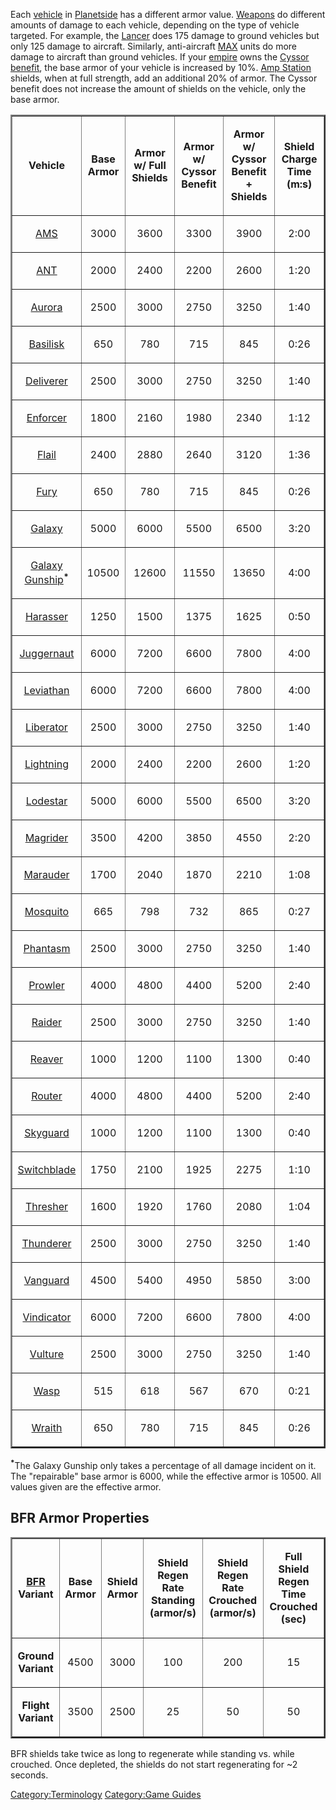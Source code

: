 Each [vehicle](/vehicle "wikilink") in
[Planetside](/Planetside "wikilink") has a different armor value.
[Weapons](/Weapon "wikilink") do different amounts of damage to each
vehicle, depending on the type of vehicle targeted. For example, the
[Lancer](/Lancer "wikilink") does 175 damage to ground vehicles but only
125 damage to aircraft. Similarly, anti-aircraft [MAX](/MAX "wikilink")
units do more damage to aircraft than ground vehicles. If your
[empire](/empire "wikilink") owns the [Cyssor](/Cyssor "wikilink")
[benefit](/Empire_Benefit "wikilink"), the base armor of your vehicle is
increased by 10%. [Amp Station](/Amp_Station "wikilink") shields, when at
full strength, add an additional 20% of armor. The Cyssor benefit does
not increase the amount of shields on the vehicle, only the base armor.

<table border="2">
<tr>
<td align="center">

<b>Vehicle</b>

</td>
<td align="center">

<b>Base Armor</b>

</td>
<td align="center">

<b>Armor w/ Full Shields</b>

</td>
<td align="center">

<b>Armor w/ Cyssor Benefit</b>

</td>
<td align="center">

<b>Armor w/ Cyssor Benefit + Shields</b>

</td>
<td align="center">

<b>Shield Charge Time (m:s)</b>

</td>
</tr>
<tr>
<td align="center">

[AMS](/AMS "wikilink")

</td>
<td align="center">

3000

</td>
<td align="center">

3600

</td>
<td align="center">

3300

</td>
<td align="center">

3900

</td>
<td align="center">

2:00

</td>
</tr>
<tr>
<td align="center">

[ANT](/ANT "wikilink")

</td>
<td align="center">

2000

</td>
<td align="center">

2400

</td>
<td align="center">

2200

</td>
<td align="center">

2600

</td>
<td align="center">

1:20

</td>
</tr>
<tr>
<td align="center">

[Aurora](/Aurora "wikilink")

</td>
<td align="center">

2500

</td>
<td align="center">

3000

</td>
<td align="center">

2750

</td>
<td align="center">

3250

</td>
<td align="center">

1:40

</td>
</tr>
<tr>
<td align="center">

[Basilisk](/Basilisk "wikilink")

</td>
<td align="center">

650

</td>
<td align="center">

780

</td>
<td align="center">

715

</td>
<td align="center">

845

</td>
<td align="center">

0:26

</td>
</tr>
<tr>
<td align="center">

[Deliverer](/Deliverer "wikilink")

</td>
<td align="center">

2500

</td>
<td align="center">

3000

</td>
<td align="center">

2750

</td>
<td align="center">

3250

</td>
<td align="center">

1:40

</td>
</tr>
<tr>
<td align="center">

[Enforcer](/Enforcer "wikilink")

</td>
<td align="center">

1800

</td>
<td align="center">

2160

</td>
<td align="center">

1980

</td>
<td align="center">

2340

</td>
<td align="center">

1:12

</td>
</tr>
<tr>
<td align="center">

[Flail](/Flail "wikilink")

</td>
<td align="center">

2400

</td>
<td align="center">

2880

</td>
<td align="center">

2640

</td>
<td align="center">

3120

</td>
<td align="center">

1:36

</td>
</tr>
<tr>
<td align="center">

[Fury](/Fury "wikilink")

</td>
<td align="center">

650

</td>
<td align="center">

780

</td>
<td align="center">

715

</td>
<td align="center">

845

</td>
<td align="center">

0:26

</td>
</tr>
<tr>
<td align="center">

[Galaxy](/Galaxy "wikilink")

</td>
<td align="center">

5000

</td>
<td align="center">

6000

</td>
<td align="center">

5500

</td>
<td align="center">

6500

</td>
<td align="center">

3:20

</td>
</tr>
<tr>
<td align="center">

[Galaxy Gunship](/Galaxy_Gunship "wikilink")<sup><b>\*</b></sup>

</td>
<td align="center">

10500

</td>
<td align="center">

12600

</td>
<td align="center">

11550

</td>
<td align="center">

13650

</td>
<td align="center">

4:00

</td>
</tr>
<tr>
<td align="center">

[Harasser](/Harasser "wikilink")

</td>
<td align="center">

1250

</td>
<td align="center">

1500

</td>
<td align="center">

1375

</td>
<td align="center">

1625

</td>
<td align="center">

0:50

</td>
</tr>
<tr>
<td align="center">

[Juggernaut](/Juggernaut "wikilink")

</td>
<td align="center">

6000

</td>
<td align="center">

7200

</td>
<td align="center">

6600

</td>
<td align="center">

7800

</td>
<td align="center">

4:00

</td>
</tr>
<tr>
<td align="center">

[Leviathan](/Leviathan "wikilink")

</td>
<td align="center">

6000

</td>
<td align="center">

7200

</td>
<td align="center">

6600

</td>
<td align="center">

7800

</td>
<td align="center">

4:00

</td>
</tr>
<tr>
<td align="center">

[Liberator](/Liberator "wikilink")

</td>
<td align="center">

2500

</td>
<td align="center">

3000

</td>
<td align="center">

2750

</td>
<td align="center">

3250

</td>
<td align="center">

1:40

</td>
</tr>
<tr>
<td align="center">

[Lightning](/Lightning "wikilink")

</td>
<td align="center">

2000

</td>
<td align="center">

2400

</td>
<td align="center">

2200

</td>
<td align="center">

2600

</td>
<td align="center">

1:20

</td>
</tr>
<tr>
<td align="center">

[Lodestar](/Lodestar "wikilink")

</td>
<td align="center">

5000

</td>
<td align="center">

6000

</td>
<td align="center">

5500

</td>
<td align="center">

6500

</td>
<td align="center">

3:20

</td>
</tr>
<tr>
<td align="center">

[Magrider](/Magrider "wikilink")

</td>
<td align="center">

3500

</td>
<td align="center">

4200

</td>
<td align="center">

3850

</td>
<td align="center">

4550

</td>
<td align="center">

2:20

</td>
</tr>
<tr>
<td align="center">

[Marauder](/Marauder "wikilink")

</td>
<td align="center">

1700

</td>
<td align="center">

2040

</td>
<td align="center">

1870

</td>
<td align="center">

2210

</td>
<td align="center">

1:08

</td>
</tr>
<tr>
<td align="center">

[Mosquito](/Mosquito "wikilink")

</td>
<td align="center">

665

</td>
<td align="center">

798

</td>
<td align="center">

732

</td>
<td align="center">

865

</td>
<td align="center">

0:27

</td>
</tr>
<tr>
<td align="center">

[Phantasm](/Phantasm "wikilink")

</td>
<td align="center">

2500

</td>
<td align="center">

3000

</td>
<td align="center">

2750

</td>
<td align="center">

3250

</td>
<td align="center">

1:40

</td>
</tr>
<tr>
<td align="center">

[Prowler](/Prowler "wikilink")

</td>
<td align="center">

4000

</td>
<td align="center">

4800

</td>
<td align="center">

4400

</td>
<td align="center">

5200

</td>
<td align="center">

2:40

</td>
</tr>
<tr>
<td align="center">

[Raider](/Raider "wikilink")

</td>
<td align="center">

2500

</td>
<td align="center">

3000

</td>
<td align="center">

2750

</td>
<td align="center">

3250

</td>
<td align="center">

1:40

</td>
</tr>
<tr>
<td align="center">

[Reaver](/Reaver "wikilink")

</td>
<td align="center">

1000

</td>
<td align="center">

1200

</td>
<td align="center">

1100

</td>
<td align="center">

1300

</td>
<td align="center">

0:40

</td>
</tr>
<tr>
<td align="center">

[Router](/Router "wikilink")

</td>
<td align="center">

4000

</td>
<td align="center">

4800

</td>
<td align="center">

4400

</td>
<td align="center">

5200

</td>
<td align="center">

2:40

</td>
</tr>
<tr>
<td align="center">

[Skyguard](/Skyguard "wikilink")

</td>
<td align="center">

1000

</td>
<td align="center">

1200

</td>
<td align="center">

1100

</td>
<td align="center">

1300

</td>
<td align="center">

0:40

</td>
</tr>
<tr>
<td align="center">

[Switchblade](/Switchblade "wikilink")

</td>
<td align="center">

1750

</td>
<td align="center">

2100

</td>
<td align="center">

1925

</td>
<td align="center">

2275

</td>
<td align="center">

1:10

</td>
</tr>
<tr>
<td align="center">

[Thresher](/Thresher "wikilink")

</td>
<td align="center">

1600

</td>
<td align="center">

1920

</td>
<td align="center">

1760

</td>
<td align="center">

2080

</td>
<td align="center">

1:04

</td>
</tr>
<tr>
<td align="center">

[Thunderer](/Thunderer "wikilink")

</td>
<td align="center">

2500

</td>
<td align="center">

3000

</td>
<td align="center">

2750

</td>
<td align="center">

3250

</td>
<td align="center">

1:40

</td>
</tr>
<tr>
<td align="center">

[Vanguard](/Vanguard "wikilink")

</td>
<td align="center">

4500

</td>
<td align="center">

5400

</td>
<td align="center">

4950

</td>
<td align="center">

5850

</td>
<td align="center">

3:00

</td>
</tr>
<tr>
<td align="center">

[Vindicator](/Vindicator "wikilink")

</td>
<td align="center">

6000

</td>
<td align="center">

7200

</td>
<td align="center">

6600

</td>
<td align="center">

7800

</td>
<td align="center">

4:00

</td>
</tr>
<tr>
<td align="center">

[Vulture](/Vulture "wikilink")

</td>
<td align="center">

2500

</td>
<td align="center">

3000

</td>
<td align="center">

2750

</td>
<td align="center">

3250

</td>
<td align="center">

1:40

</td>
</tr>
<tr>
<td align="center">

[Wasp](/Wasp "wikilink")

</td>
<td align="center">

515

</td>
<td align="center">

618

</td>
<td align="center">

567

</td>
<td align="center">

670

</td>
<td align="center">

0:21

</td>
</tr>
<tr>
<td align="center">

[Wraith](/Wraith "wikilink")

</td>
<td align="center">

650

</td>
<td align="center">

780

</td>
<td align="center">

715

</td>
<td align="center">

845

</td>
<td align="center">

0:26

</td>
</tr>
</table>

<sup><b>\*</b></sup>The Galaxy Gunship only takes a percentage of all
damage incident on it. The "repairable" base armor is 6000, while the
effective armor is 10500. All values given are the effective armor.

## BFR Armor Properties

<table border="2">
<tr>
<td align="center">

<b>[BFR](/BFR "wikilink") Variant</b>

</td>
<td align="center">

<b>Base Armor</b>

</td>
<td align="center">

<b>Shield Armor</b>

</td>
<td align="center">

<b>Shield Regen Rate Standing (armor/s)</b>

</td>
<td align="center">

<b>Shield Regen Rate Crouched (armor/s)</b>

</td>
<td align="center">

<b>Full Shield Regen Time Crouched (sec)</b>

</td>
</tr>
<tr>
<td td align='center'>

<b>Ground Variant</b>

</td>
<td td align='center'>

4500

</td>
<td td align='center'>

3000

</td>
<td td align='center'>

100

</td>
<td align='center'>

200

</td>
<td align='center'>

15

</td>
</tr>
<tr>
<td td align='center'>

<b>Flight Variant</b>

</td>
<td align='center'>

3500

</td>
<td td align='center'>

2500

</td>
<td td align='center'>

25

</td>
<td td align='center'>

50

</td>
<td align='center'>

50

</td>
</tr>
</table>

BFR shields take twice as long to regenerate while standing vs. while
crouched. Once depleted, the shields do not start regenerating for \~2
seconds.

[Category:Terminology](/Category:Terminology "wikilink") [Category:Game
Guides](/Category:Game_Guides "wikilink")
